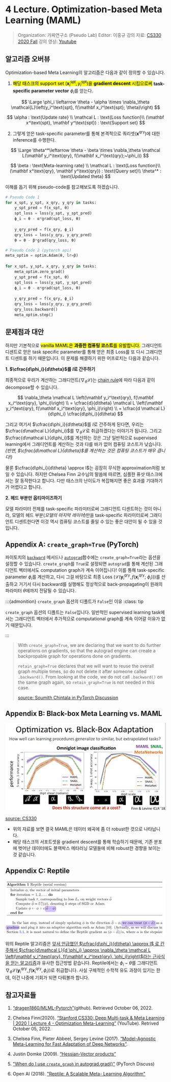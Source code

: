 # 4 Lecture. Optimization-based Meta Learning (MAML)

> Organization: 가짜연구소 (Pseudo Lab)
> Editor: 이홍규
> 강의 자료: [CS330 2020 Fall](http://cs330.stanford.edu/fall2020/slides/cs330_lecture3.pdf)
> 강의 영상: [Youtube](https://www.youtube.com/watch?v=2a_LSOIlHLI&list=PLoROMvodv4rOxuwpC_raecBCd5Jf54lEa&index=4)

## 알고리즘 오버뷰

Optimization-based Meta Learning의 알고리즘은 다음과 같이 정의할 수 있습니다.

1. <mark>해당 태스크의 support set $(\mathbf x_i^\text{spt}, y_i^\text{spt})$을 **gradient descent** 시킴으로써</mark>  **task-specific parameter vector** $\phi_i$를 얻는다. 

$$
\Large
\phi_i \leftarrow  
\theta - \alpha \times \nabla_\theta \mathcal{L}\left(y_i^\text{spt}, f(\mathbf x_i^\text{spt}; \theta)\right)
$$

$$
\alpha : \text{Update rate} \\
\mathcal L : \text{Loss function}\\
(\mathbf x^\text{spt}, \mathbf y^\text{spt}) : \text{Support set}
$$

2. 그렇게 얻은 task-specific parameter를 통해 본격적으로 쿼리셋($\mathbf x^\text{qry}$)에 대한 inference를 수행한다.

$$
\Large
\theta^*\leftarrow \theta - \beta \times \nabla_\theta \mathcal L(\mathbf y_i^\text{qry}, f(\mathbf x_i^\text{qry};~\phi_i))
$$

$$
\beta : \text{Meta-learning rate} \\
\mathcal L : \text{Loss function}\\
(\mathbf x^\text{qry}, \mathbf y^\text{qry}) : \text{Query set}\\
\theta^* : \text{Updated theta}
$$

이해를 돕기 위해 pseudo-code를 참고해보도록 하겠습니다.

```python
# Pseudo Code 1
for x_spt, y_spt, x_qry, y_qry in tasks:
    y_spt_pred = f(x_spt, θ)
    spt_loss = loss(y_spt, y_spt_pred)
    ϕ_i = θ - α*grad(spt_loss, θ)

    y_qry_pred = f(x_qry, ϕ_i)
    qry_loss = loss(y_qry, y_qry_pred)
    θ = θ - β*grad(qry_loss, θ)
```

```python
# Pseudo Code 2 (pytorch api)
meta_optim = optim.Adam(θ, lr=β)

for x_spt, y_spt, x_qry, y_qry in tasks:
    meta_optim.zero_grad()
    y_spt_pred = f(x_spt, θ)
    spt_loss = loss(y_spt, y_spt_pred)
    ϕ_i = θ - α*grad(spt_loss, θ)

    y_qry_pred = f(x_qry, ϕ_i)
    qry_loss = loss(y_qry, y_qry_pred)
    qry_loss.backward()
    meta_optim.step()
```





## 문제점과 대안

하지만 기본적으로 <mark>vanilla MAML은 **과중한 컴퓨팅 코스트**를 유발합니다.</mark> 그래디언트 디센트로 얻은 task specific parameter를 통해 얻은 최종 Loss를 또 다시 그래디언트 디센트를 하기 때문입니다. 이 문제를 해결하기 위한 어프로치는 다음과 같습니다.



__1. $\cfrac{d\phi_i}{d\theta}$를 $I$로 간주하기__<div id="cp1"></div>

최종적으로 우리가 계산하는 그래디언트($\nabla_\theta \mathcal L$)는 [chain rule](https://en.wikipedia.org/wiki/Chain_rule)에 따라 다음과 같이 decompose할 수 있습니다.

$$
\nabla_\theta \mathcal L \left(\mathbf y_i^\text{qry},
f(\mathbf x_i^\text{qry}, \phi_i)\right)  \\
= \cfrac{d}{d\theta} \mathcal L \left(\mathbf y_i^\text{qry},
f(\mathbf x_i^\text{qry}, \phi_i)\right) \\
= \cfrac{d \mathcal L}{d\phi_i} \cfrac{d\phi_i}{d\theta}
$$

그리고 여기서 $\cfrac{d\phi_i}{d\theta}$를 $I$로 간주하게 된다면, 우리는 $\cfrac{d\mathcal L}{d\phi_i}$를 $\nabla_\theta \mathcal L$로 취급하겠다는 이야기가 됩니다. 그리고 $\cfrac{d\mathcal L}{d\phi_i}$를 계산하는 것은 그냥 일반적으로 supervised learning에서 그래디언트를 계산하는 것과 다를 바가 없어 컴퓨팅 코스트가 낮습니다.  *(반면, $\cfrac{d\mathcal L}{d\theta}$를 계산하는 것은 컴퓨팅 코스트가 매우 큽니다!)*

물론 $\cfrac{d\phi_i}{d\theta} \approx I$는 굉장히 무식한 approximation처럼 보일 수 있습니다. 하지만 Chelsea Finn 교수님의 말씀에 따르면, 심플한 퓨샷 태스크에서는 잘 동작한다고 합니다. 다만 태스크의 난이도가 복잡해지면 좋은 효과를 기대하기가 어렵다고 합니다.



__2. 헤드 부분만 옵티마이즈하기__

모델 파라미터 전체를 task-specific 파라미터로써 그래디언트 디센트하는 것이 아니라, 모델의 헤드 부분(*모델의 마지막 레이어*)만을 task-specific 파라미터로써 그래디언트 디센트한다면 이것 역시 컴퓨팅 코스트를 줄일 수 있는 좋은 대안이 될 수 있을 것입니다.





## Appendix A: `create_graph=True` (PyTorch)

파이토치의 [`backward`](https://pytorch.org/docs/stable/generated/torch.autograd.backward.html#torch-autograd-backward) 메서드나 [`autograd`](https://pytorch.org/docs/stable/generated/torch.autograd.backward.html#torch-autograd-backward)함수에는 `create_graph=True`라는 옵션을 설정할 수 있습니다. `create_graph`를 `True`로 설정되면 `autograd`를 통해 계산된 그래디언트 벡터에서도 computation graph가 계속 이어집니다!  이를 통해 task-specific parameter $\phi_i$를 계산하고, 다시 그걸 바탕으로 최종 Loss ($\mathcal L(\mathbf y_i^\text{qry}, f(\mathbf x_i^\text{qry};~\phi_i))$)를 산출하고 거기서 다시 backward를 실행해도 정상적으로 back-propagating이 원래의 파라미터 $\theta$에까지 전달될 수 있습니다.




:::{admonition} `create_graph` 옵션의 디폴트가 `False`인 이유 
:class: tip

`create_graph` 옵션의 디폴트는 `False`입니다. 일반적인 supervised learning task에서는 그래디언트 벡터에서 추가적으로 computational graph를 계속 이어갈 이유가 없기 때문입니다.

:::



> With `create_graph=True`, we are declaring that we want to do further operations on gradients, so that the autograd engine can create a backpropable graph for operations done on gradients.
>
> `retain_graph=True` declares that we will want to reuse the overall graph multiple times, so do not delete it after someone called `.backward()`. From looking at the code, we do not call `.backward()` on the same graph again, so `retain_graph=True` is not needed in this case.
>
> [source: Soumith Chintala in PyTorch Discussion](https://discuss.pytorch.org/t/when-do-i-use-create-graph-in-autograd-grad/32853)





## Appendix B: Black-box Meta Learning vs. MAML

![image-20221011192915423](image-20221011192915423.png)

[source: CS330](https://www.youtube.com/watch?v=2a_LSOIlHLI&list=PLoROMvodv4rOxuwpC_raecBCd5Jf54lEa&index=4)

* 위의 자료를 보면 결국 MAML은 데이터 왜곡에 좀 더 robust한 것으로 나타납니다. 
* 해당 태스크의 서포트셋을 gradient descent를 통해 학습하기 때문에, 기존 분포에 벗어난 데이터에도 블랙박스 메타러닝 모델들에 비해 robust한 경향을 보이는 것 같습니다.





## Appendix C: Reptile

![image-20230126162255559](image-20230126162255559.png)



위의 Reptile 알고리즘은 [앞서 언급했던 $\cfrac{d\phi_i}{d\theta} \approx I$ 로 간주해서  $\cfrac{d\mathcal L}{d \phi_i} \approx \nabla_\theta \mathcal L \left(\mathbf y_i^\text{qry},
f(\mathbf x_i^\text{qry}, \phi_i)\right)$라는 근사식을 얻는 알고리즘](#cp1)과 유사한 접근방법 같습니다. Reptile에서는 $\phi_i - \theta$를 그래디언트 $\nabla_\theta \mathcal L \left(\mathbf y_i^\text{qry},
f(\mathbf x_i^\text{qry}, \phi_i)\right)$로 취급합니다. 사실 구체적인 수학적 유도 과정이 있기는 한데, 이건 나중에 기회가 되면 다뤄볼까 합니다.





## 참고자료들

1. [“dragen1860/MLML-Pytorch”](https://github.com/dragen1860/MAML-Pytorch)(github). Retrieved October 06, 2022.
2. Chelsea Finn(2020). [“Stanford CS330: Deep Multi-task & Meta Learning | 2020 | Lecture 4 - Optimization Meta-Learning”](https://www.youtube.com/watch?v=2a_LSOIlHLI&list=PLoROMvodv4rOxuwpC_raecBCd5Jf54lEa&index=4) (YouTube). Retrived October 05, 2022.
3. Chelsea Finn, Pieter Abbeel, Sergey Levine (2017). [“Model-Agnostic Meta-Learning for Fast Adaptation of Deep Networks”](https://arxiv.org/abs/1703.03400).
4. Justin Domke (2009). [“Hessian-Vector products”](https://justindomke.wordpress.com/2009/01/17/hessian-vector-products/)

5. ["When do I use `create_graph` in autograd.grad()"](https://discuss.pytorch.org/t/when-do-i-use-create-graph-in-autograd-grad/32853) (PyTorch Discuss)

6. Open AI  (2018). ["Reptile: A Scalable Meta- Learning Algorithm"](https://openai.com/blog/reptile/)
